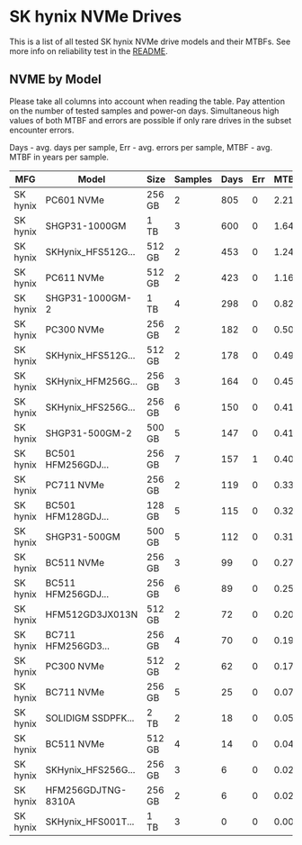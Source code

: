 SK hynix NVMe Drives
====================

This is a list of all tested SK hynix NVMe drive models and their MTBFs. See more
info on reliability test in the [README](https://github.com/bsdhw/SMART).

NVME by Model
------------

Please take all columns into account when reading the table. Pay attention on the
number of tested samples and power-on days. Simultaneous high values of both MTBF
and errors are possible if only rare drives in the subset encounter errors.

Days - avg. days per sample,
Err  - avg. errors per sample,
MTBF - avg. MTBF in years per sample.

| MFG       | Model              | Size   | Samples | Days  | Err   | MTBF |
|-----------|--------------------|--------|---------|-------|-------|------|
| SK hynix  | PC601 NVMe         | 256 GB | 2       | 805   | 0     | 2.21   |
| SK hynix  | SHGP31-1000GM      | 1 TB   | 3       | 600   | 0     | 1.64   |
| SK hynix  | SKHynix_HFS512G... | 512 GB | 2       | 453   | 0     | 1.24   |
| SK hynix  | PC611 NVMe         | 512 GB | 2       | 423   | 0     | 1.16   |
| SK hynix  | SHGP31-1000GM-2    | 1 TB   | 4       | 298   | 0     | 0.82   |
| SK hynix  | PC300 NVMe         | 256 GB | 2       | 182   | 0     | 0.50   |
| SK hynix  | SKHynix_HFS512G... | 512 GB | 2       | 178   | 0     | 0.49   |
| SK hynix  | SKHynix_HFM256G... | 256 GB | 3       | 164   | 0     | 0.45   |
| SK hynix  | SKHynix_HFS256G... | 256 GB | 6       | 150   | 0     | 0.41   |
| SK hynix  | SHGP31-500GM-2     | 500 GB | 5       | 147   | 0     | 0.41   |
| SK hynix  | BC501 HFM256GDJ... | 256 GB | 7       | 157   | 1     | 0.40   |
| SK hynix  | PC711 NVMe         | 256 GB | 2       | 119   | 0     | 0.33   |
| SK hynix  | BC501 HFM128GDJ... | 128 GB | 5       | 115   | 0     | 0.32   |
| SK hynix  | SHGP31-500GM       | 500 GB | 5       | 112   | 0     | 0.31   |
| SK hynix  | BC511 NVMe         | 256 GB | 3       | 99    | 0     | 0.27   |
| SK hynix  | BC511 HFM256GDJ... | 256 GB | 6       | 89    | 0     | 0.25   |
| SK hynix  | HFM512GD3JX013N    | 512 GB | 2       | 72    | 0     | 0.20   |
| SK hynix  | BC711 HFM256GD3... | 256 GB | 4       | 70    | 0     | 0.19   |
| SK hynix  | PC300 NVMe         | 512 GB | 2       | 62    | 0     | 0.17   |
| SK hynix  | BC711 NVMe         | 256 GB | 5       | 25    | 0     | 0.07   |
| SK hynix  | SOLIDIGM SSDPFK... | 2 TB   | 2       | 18    | 0     | 0.05   |
| SK hynix  | BC511 NVMe         | 512 GB | 4       | 14    | 0     | 0.04   |
| SK hynix  | SKHynix_HFS256G... | 256 GB | 3       | 6     | 0     | 0.02   |
| SK hynix  | HFM256GDJTNG-8310A | 256 GB | 2       | 6     | 0     | 0.02   |
| SK hynix  | SKHynix_HFS001T... | 1 TB   | 3       | 0     | 0     | 0.00   |
